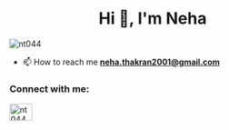 <h1 align="center">Hi 👋, I'm Neha</h1>

<p align="left"> <img src="https://komarev.com/ghpvc/?username=nt044&label=Profile%20views&color=0e75b6&style=flat" alt="nt044" /> </p>

- 📫 How to reach me **neha.thakran2001@gmail.com**

<h3 align="left">Connect with me:</h3>
<p align="left">
<a href="https://linkedin.com/in/nt044" target="blank"><img align="center" src="https://raw.githubusercontent.com/rahuldkjain/github-profile-readme-generator/master/src/images/icons/Social/linked-in-alt.svg" alt="nt044" height="30" width="40" /></a>
</p>
